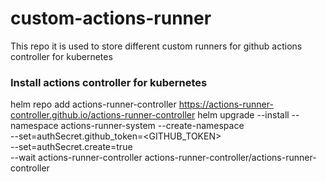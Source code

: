 # custom-actions-runner
This repo it is used to store different custom runners for github actions controller for kubernetes
### Install actions controller for kubernetes
helm repo add actions-runner-controller https://actions-runner-controller.github.io/actions-runner-controller
helm upgrade --install --namespace actions-runner-system --create-namespace \
             --set=authSecret.github_token=<GITHUB_TOKEN> \
             --set=authSecret.create=true \
             --wait actions-runner-controller actions-runner-controller/actions-runner-controller
